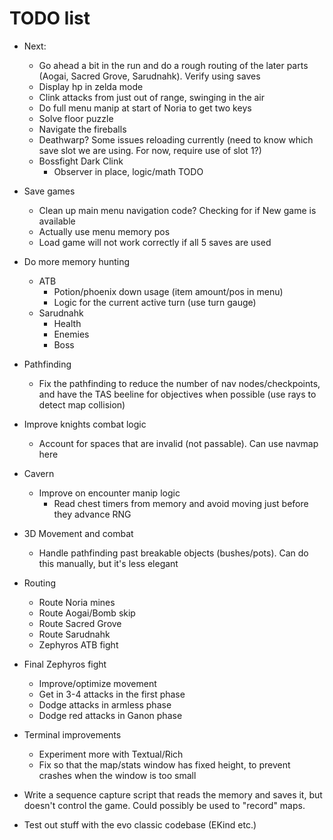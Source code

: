 # TODO list

* Next:
  * Go ahead a bit in the run and do a rough routing of the later parts (Aogai, Sacred Grove, Sarudnahk). Verify using saves
  * Display hp in zelda mode
  * Clink attacks from just out of range, swinging in the air
  * Do full menu manip at start of Noria to get two keys
  * Solve floor puzzle
  * Navigate the fireballs
  * Deathwarp? Some issues reloading currently (need to know which save slot we are using. For now, require use of slot 1?)
  * Bossfight Dark Clink
    * Observer in place, logic/math TODO

* Save games
  * Clean up main menu navigation code? Checking for if New game is available
  * Actually use menu memory pos
  * Load game will not work correctly if all 5 saves are used

* Do more memory hunting
  * ATB
    * Potion/phoenix down usage (item amount/pos in menu)
    * Logic for the current active turn (use turn gauge)
  * Sarudnahk
    * Health
    * Enemies
    * Boss

* Pathfinding
  * Fix the pathfinding to reduce the number of nav nodes/checkpoints, and have the TAS beeline for objectives when possible (use rays to detect map collision)
* Improve knights combat logic
  * Account for spaces that are invalid (not passable). Can use navmap here
* Cavern
  * Improve on encounter manip logic
    * Read chest timers from memory and avoid moving just before they advance RNG
* 3D Movement and combat
  * Handle pathfinding past breakable objects (bushes/pots). Can do this manually, but it's less elegant
* Routing
  * Route Noria mines
  * Route Aogai/Bomb skip
  * Route Sacred Grove
  * Route Sarudnahk
  * Zephyros ATB fight
* Final Zephyros fight
  * Improve/optimize movement
  * Get in 3-4 attacks in the first phase
  * Dodge attacks in armless phase
  * Dodge red attacks in Ganon phase


* Terminal improvements
  * Experiment more with Textual/Rich
  * Fix so that the map/stats window has fixed height, to prevent crashes when the window is too small

* Write a sequence capture script that reads the memory and saves it, but doesn't control the game. Could possibly be used to "record" maps.

* Test out stuff with the evo classic codebase (EKind etc.)
